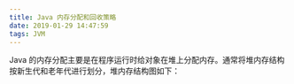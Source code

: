 ```yaml
---
title: Java 内存分配和回收策略
date: 2019-01-29 14:47:59
tags: JVM
---
```


Java 的内存分配主要是在程序运行时给对象在堆上分配内存。通常将堆内存结构按新生代和老年代进行划分，堆内存结构图如下：

